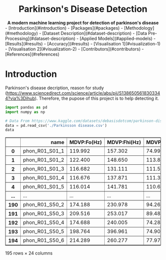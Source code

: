 <div align="center">
 <h1>
  Parkinson's Disease Detection
 </h1>
</div>
<div align="center">
 <b>
  A modern machine learning project for detection of parkinson's disease
 </b>
</div>
- [Introduction](#introduction)
- [Packages](#packages)
- [Methodology](#methodology)
  - [Dataset Description](#dataset-description)
  - [Data Pre-Processing](#dataset-description)
  - [Applied Models](#applied-models)
- [Results](#results)
  - [Accuracy](#results)
  - [Visualisation 1](#visualization-1)
  - [Visualisation 2](#visualization-2)
- [Contributors](#contributors)
- [References](#references)

# Introduction

Parkinson's disease decription, reason for study (https://www.sciencedirect.com/science/article/abs/pii/S1386505618303344?via%3Dihub). Therefore, the pupose of this project is to help detecting it.


```python
import pandas as pd
import numpy as np

```


```python
# Data From https://www.kaggle.com/datasets/debasisdotcom/parkinson-disease-detection?resource=download
data = pd.read_csv('./Parkinsson disease.csv')
data
```
<div>
 <table border="1" class="dataframe">
  <thead>
   <tr style="text-align: right;">
    <th>
    </th>
    <th>
     name
    </th>
    <th>
     MDVP:Fo(Hz)
    </th>
    <th>
     MDVP:Fhi(Hz)
    </th>
    <th>
     MDVP:Flo(Hz)
    </th>
    <th>
     MDVP:Jitter(%)
    </th>
    <th>
     MDVP:Jitter(Abs)
    </th>
    <th>
     MDVP:RAP
    </th>
    <th>
     MDVP:PPQ
    </th>
    <th>
     Jitter:DDP
    </th>
    <th>
     MDVP:Shimmer
    </th>
    <th>
     ...
    </th>
    <th>
     Shimmer:DDA
    </th>
    <th>
     NHR
    </th>
    <th>
     HNR
    </th>
    <th>
     status
    </th>
    <th>
     RPDE
    </th>
    <th>
     DFA
    </th>
    <th>
     spread1
    </th>
    <th>
     spread2
    </th>
    <th>
     D2
    </th>
    <th>
     PPE
    </th>
   </tr>
  </thead>
  <tbody>
   <tr>
    <th>
     0
    </th>
    <td>
     phon_R01_S01_1
    </td>
    <td>
     119.992
    </td>
    <td>
     157.302
    </td>
    <td>
     74.997
    </td>
    <td>
     0.00784
    </td>
    <td>
     0.00007
    </td>
    <td>
     0.00370
    </td>
    <td>
     0.00554
    </td>
    <td>
     0.01109
    </td>
    <td>
     0.04374
    </td>
    <td>
     ...
    </td>
    <td>
     0.06545
    </td>
    <td>
     0.02211
    </td>
    <td>
     21.033
    </td>
    <td>
     1
    </td>
    <td>
     0.414783
    </td>
    <td>
     0.815285
    </td>
    <td>
     -4.813031
    </td>
    <td>
     0.266482
    </td>
    <td>
     2.301442
    </td>
    <td>
     0.284654
    </td>
   </tr>
   <tr>
    <th>
     1
    </th>
    <td>
     phon_R01_S01_2
    </td>
    <td>
     122.400
    </td>
    <td>
     148.650
    </td>
    <td>
     113.819
    </td>
    <td>
     0.00968
    </td>
    <td>
     0.00008
    </td>
    <td>
     0.00465
    </td>
    <td>
     0.00696
    </td>
    <td>
     0.01394
    </td>
    <td>
     0.06134
    </td>
    <td>
     ...
    </td>
    <td>
     0.09403
    </td>
    <td>
     0.01929
    </td>
    <td>
     19.085
    </td>
    <td>
     1
    </td>
    <td>
     0.458359
    </td>
    <td>
     0.819521
    </td>
    <td>
     -4.075192
    </td>
    <td>
     0.335590
    </td>
    <td>
     2.486855
    </td>
    <td>
     0.368674
    </td>
   </tr>
   <tr>
    <th>
     2
    </th>
    <td>
     phon_R01_S01_3
    </td>
    <td>
     116.682
    </td>
    <td>
     131.111
    </td>
    <td>
     111.555
    </td>
    <td>
     0.01050
    </td>
    <td>
     0.00009
    </td>
    <td>
     0.00544
    </td>
    <td>
     0.00781
    </td>
    <td>
     0.01633
    </td>
    <td>
     0.05233
    </td>
    <td>
     ...
    </td>
    <td>
     0.08270
    </td>
    <td>
     0.01309
    </td>
    <td>
     20.651
    </td>
    <td>
     1
    </td>
    <td>
     0.429895
    </td>
    <td>
     0.825288
    </td>
    <td>
     -4.443179
    </td>
    <td>
     0.311173
    </td>
    <td>
     2.342259
    </td>
    <td>
     0.332634
    </td>
   </tr>
   <tr>
    <th>
     3
    </th>
    <td>
     phon_R01_S01_4
    </td>
    <td>
     116.676
    </td>
    <td>
     137.871
    </td>
    <td>
     111.366
    </td>
    <td>
     0.00997
    </td>
    <td>
     0.00009
    </td>
    <td>
     0.00502
    </td>
    <td>
     0.00698
    </td>
    <td>
     0.01505
    </td>
    <td>
     0.05492
    </td>
    <td>
     ...
    </td>
    <td>
     0.08771
    </td>
    <td>
     0.01353
    </td>
    <td>
     20.644
    </td>
    <td>
     1
    </td>
    <td>
     0.434969
    </td>
    <td>
     0.819235
    </td>
    <td>
     -4.117501
    </td>
    <td>
     0.334147
    </td>
    <td>
     2.405554
    </td>
    <td>
     0.368975
    </td>
   </tr>
   <tr>
    <th>
     4
    </th>
    <td>
     phon_R01_S01_5
    </td>
    <td>
     116.014
    </td>
    <td>
     141.781
    </td>
    <td>
     110.655
    </td>
    <td>
     0.01284
    </td>
    <td>
     0.00011
    </td>
    <td>
     0.00655
    </td>
    <td>
     0.00908
    </td>
    <td>
     0.01966
    </td>
    <td>
     0.06425
    </td>
    <td>
     ...
    </td>
    <td>
     0.10470
    </td>
    <td>
     0.01767
    </td>
    <td>
     19.649
    </td>
    <td>
     1
    </td>
    <td>
     0.417356
    </td>
    <td>
     0.823484
    </td>
    <td>
     -3.747787
    </td>
    <td>
     0.234513
    </td>
    <td>
     2.332180
    </td>
    <td>
     0.410335
    </td>
   </tr>
   <tr>
    <th>
     ...
    </th>
    <td>
     ...
    </td>
    <td>
     ...
    </td>
    <td>
     ...
    </td>
    <td>
     ...
    </td>
    <td>
     ...
    </td>
    <td>
     ...
    </td>
    <td>
     ...
    </td>
    <td>
     ...
    </td>
    <td>
     ...
    </td>
    <td>
     ...
    </td>
    <td>
     ...
    </td>
    <td>
     ...
    </td>
    <td>
     ...
    </td>
    <td>
     ...
    </td>
    <td>
     ...
    </td>
    <td>
     ...
    </td>
    <td>
     ...
    </td>
    <td>
     ...
    </td>
    <td>
     ...
    </td>
    <td>
     ...
    </td>
    <td>
     ...
    </td>
   </tr>
   <tr>
    <th>
     190
    </th>
    <td>
     phon_R01_S50_2
    </td>
    <td>
     174.188
    </td>
    <td>
     230.978
    </td>
    <td>
     94.261
    </td>
    <td>
     0.00459
    </td>
    <td>
     0.00003
    </td>
    <td>
     0.00263
    </td>
    <td>
     0.00259
    </td>
    <td>
     0.00790
    </td>
    <td>
     0.04087
    </td>
    <td>
     ...
    </td>
    <td>
     0.07008
    </td>
    <td>
     0.02764
    </td>
    <td>
     19.517
    </td>
    <td>
     0
    </td>
    <td>
     0.448439
    </td>
    <td>
     0.657899
    </td>
    <td>
     -6.538586
    </td>
    <td>
     0.121952
    </td>
    <td>
     2.657476
    </td>
    <td>
     0.133050
    </td>
   </tr>
   <tr>
    <th>
     191
    </th>
    <td>
     phon_R01_S50_3
    </td>
    <td>
     209.516
    </td>
    <td>
     253.017
    </td>
    <td>
     89.488
    </td>
    <td>
     0.00564
    </td>
    <td>
     0.00003
    </td>
    <td>
     0.00331
    </td>
    <td>
     0.00292
    </td>
    <td>
     0.00994
    </td>
    <td>
     0.02751
    </td>
    <td>
     ...
    </td>
    <td>
     0.04812
    </td>
    <td>
     0.01810
    </td>
    <td>
     19.147
    </td>
    <td>
     0
    </td>
    <td>
     0.431674
    </td>
    <td>
     0.683244
    </td>
    <td>
     -6.195325
    </td>
    <td>
     0.129303
    </td>
    <td>
     2.784312
    </td>
    <td>
     0.168895
    </td>
   </tr>
   <tr>
    <th>
     192
    </th>
    <td>
     phon_R01_S50_4
    </td>
    <td>
     174.688
    </td>
    <td>
     240.005
    </td>
    <td>
     74.287
    </td>
    <td>
     0.01360
    </td>
    <td>
     0.00008
    </td>
    <td>
     0.00624
    </td>
    <td>
     0.00564
    </td>
    <td>
     0.01873
    </td>
    <td>
     0.02308
    </td>
    <td>
     ...
    </td>
    <td>
     0.03804
    </td>
    <td>
     0.10715
    </td>
    <td>
     17.883
    </td>
    <td>
     0
    </td>
    <td>
     0.407567
    </td>
    <td>
     0.655683
    </td>
    <td>
     -6.787197
    </td>
    <td>
     0.158453
    </td>
    <td>
     2.679772
    </td>
    <td>
     0.131728
    </td>
   </tr>
   <tr>
    <th>
     193
    </th>
    <td>
     phon_R01_S50_5
    </td>
    <td>
     198.764
    </td>
    <td>
     396.961
    </td>
    <td>
     74.904
    </td>
    <td>
     0.00740
    </td>
    <td>
     0.00004
    </td>
    <td>
     0.00370
    </td>
    <td>
     0.00390
    </td>
    <td>
     0.01109
    </td>
    <td>
     0.02296
    </td>
    <td>
     ...
    </td>
    <td>
     0.03794
    </td>
    <td>
     0.07223
    </td>
    <td>
     19.020
    </td>
    <td>
     0
    </td>
    <td>
     0.451221
    </td>
    <td>
     0.643956
    </td>
    <td>
     -6.744577
    </td>
    <td>
     0.207454
    </td>
    <td>
     2.138608
    </td>
    <td>
     0.123306
    </td>
   </tr>
   <tr>
    <th>
     194
    </th>
    <td>
     phon_R01_S50_6
    </td>
    <td>
     214.289
    </td>
    <td>
     260.277
    </td>
    <td>
     77.973
    </td>
    <td>
     0.00567
    </td>
    <td>
     0.00003
    </td>
    <td>
     0.00295
    </td>
    <td>
     0.00317
    </td>
    <td>
     0.00885
    </td>
    <td>
     0.01884
    </td>
    <td>
     ...
    </td>
    <td>
     0.03078
    </td>
    <td>
     0.04398
    </td>
    <td>
     21.209
    </td>
    <td>
     0
    </td>
    <td>
     0.462803
    </td>
    <td>
     0.664357
    </td>
    <td>
     -5.724056
    </td>
    <td>
     0.190667
    </td>
    <td>
     2.555477
    </td>
    <td>
     0.148569
    </td>
   </tr>
  </tbody>
 </table>
 <p>
  195 rows × 24 columns
 </p>
</div>

